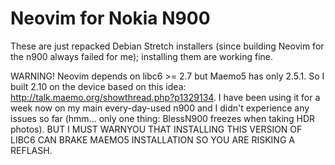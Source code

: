 # Neovim for Nokia N900

These are just repacked Debian Stretch installers (since building Neovim for the n900 always failed for me); installing them are working fine.

WARNING! Neovim depends on libc6 >= 2.7 but Maemo5 has only 2.5.1. So I built 2.10 on the device based on this idea: http://talk.maemo.org/showthread.php?p1329134. I have been using it for a week now on my main every-day-used n900 and I didn't experience any issues so far (hmm... only one thing: BlessN900 freezes when taking HDR photos). BUT I MUST WARNYOU THAT INSTALLING THIS VERSION OF LIBC6 CAN BRAKE MAEMO5 INSTALLATION SO YOU ARE RISKING A REFLASH.

